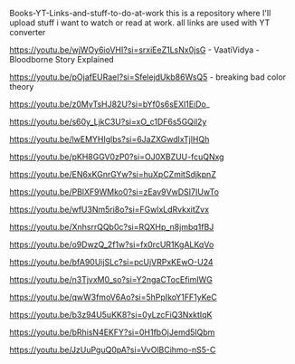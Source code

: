 Books-YT-Links-and-stuff-to-do-at-work
this is a repository where I'll upload stuff i want to watch or read at work. all links are used with YT converter


https://youtu.be/wjWOy6ioVHI?si=srxiEeZ1LsNx0jsG - VaatiVidya - Bloodborne Story Explained


https://youtu.be/pOjafEURaeI?si=SfelejdUkb86WsQ5 - breaking bad color theory

https://youtu.be/z0MyTsHJ82U?si=bYf0s6sEXl1EiDo_

https://youtu.be/s60y_LjkC3U?si=xO_c1DF6s5GQil2y

https://youtu.be/lwEMYHIglbs?si=6JaZXGwdlxTjlHQh

https://youtu.be/pKH8GGV0zP0?si=OJ0XBZUU-fcuQNxg

https://youtu.be/EN6xKGnrGYw?si=huXpCZmitSdjkpnZ

https://youtu.be/PBlXF9WMko0?si=zEav9VwDSI7IUwTo

https://youtu.be/wfU3Nm5ri8o?si=FGwlxLdRvkxitZvx

https://youtu.be/XnhsrrQQb0c?si=RQXHp_n8jmbq1fBJ

https://youtu.be/o9DwzQ_2f1w?si=fx0rcUR1KgALKqVo

https://youtu.be/bfA90UijSLc?si=pcUjVRPxKEwO-U24

https://youtu.be/n3TjvxM0_so?si=Y2ngaCTocEfimIWG

https://youtu.be/qwW3fmoV6Ao?si=5hPpIkoY1FF1yKeC

https://youtu.be/b3z94U5uKK8?si=0yLzcFiQ3NxktIqK

https://youtu.be/bRhisN4EKFY?si=0H1fbOjJemd5IQbm

https://youtu.be/JzUuPguQ0pA?si=VvOlBCihmo-nS5-C
